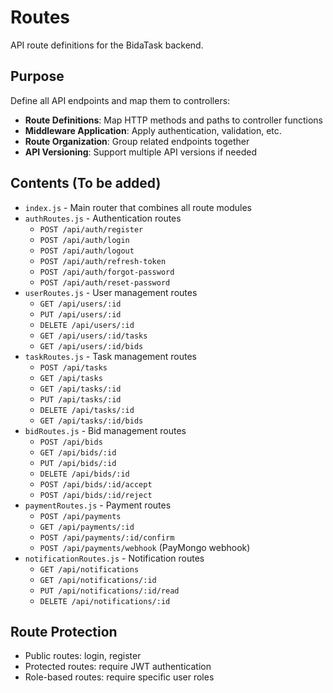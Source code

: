 # Routes

API route definitions for the BidaTask backend.

## Purpose
Define all API endpoints and map them to controllers:
- **Route Definitions**: Map HTTP methods and paths to controller functions
- **Middleware Application**: Apply authentication, validation, etc.
- **Route Organization**: Group related endpoints together
- **API Versioning**: Support multiple API versions if needed

## Contents (To be added)
- `index.js` - Main router that combines all route modules
- `authRoutes.js` - Authentication routes
  - `POST /api/auth/register`
  - `POST /api/auth/login`
  - `POST /api/auth/logout`
  - `POST /api/auth/refresh-token`
  - `POST /api/auth/forgot-password`
  - `POST /api/auth/reset-password`
- `userRoutes.js` - User management routes
  - `GET /api/users/:id`
  - `PUT /api/users/:id`
  - `DELETE /api/users/:id`
  - `GET /api/users/:id/tasks`
  - `GET /api/users/:id/bids`
- `taskRoutes.js` - Task management routes
  - `POST /api/tasks`
  - `GET /api/tasks`
  - `GET /api/tasks/:id`
  - `PUT /api/tasks/:id`
  - `DELETE /api/tasks/:id`
  - `GET /api/tasks/:id/bids`
- `bidRoutes.js` - Bid management routes
  - `POST /api/bids`
  - `GET /api/bids/:id`
  - `PUT /api/bids/:id`
  - `DELETE /api/bids/:id`
  - `POST /api/bids/:id/accept`
  - `POST /api/bids/:id/reject`
- `paymentRoutes.js` - Payment routes
  - `POST /api/payments`
  - `GET /api/payments/:id`
  - `POST /api/payments/:id/confirm`
  - `POST /api/payments/webhook` (PayMongo webhook)
- `notificationRoutes.js` - Notification routes
  - `GET /api/notifications`
  - `GET /api/notifications/:id`
  - `PUT /api/notifications/:id/read`
  - `DELETE /api/notifications/:id`

## Route Protection
- Public routes: login, register
- Protected routes: require JWT authentication
- Role-based routes: require specific user roles
